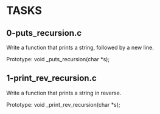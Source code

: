 # TASKS

## 0-puts_recursion.c
Write a function that prints a string, followed by a new line.

Prototype: void _puts_recursion(char *s);

## 1-print_rev_recursion.c
Write a function that prints a string in reverse.

Prototype: void _print_rev_recursion(char *s);
